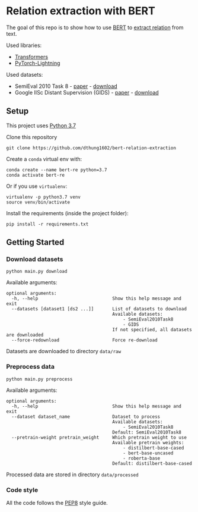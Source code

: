 # Relation extraction with BERT

The goal of this repo is to show how to use [BERT](https://arxiv.org/abs/1810.04805)
to [extract relation](https://en.wikipedia.org/wiki/Relationship_extraction) from text.

Used libraries:
- [Transformers](https://huggingface.co/transformers/index.html)
- [PyTorch-Lightning](https://pytorch-lightning.readthedocs.io/en/latest/)

Used datasets:
- SemiEval 2010 Task 8 - [paper](https://arxiv.org/pdf/1911.10422.pdf) - [download](https://github.com/sahitya0000/Relation-Classification/blob/master/corpus/SemEval2010_task8_all_data.zip?raw=true)
-  Google IISc Distant Supervision (GIDS) - [paper](https://arxiv.org/pdf/1804.06987.pdf) - [download](https://drive.google.com/open?id=1gTNAbv8My2QDmP-OHLFtJFlzPDoCG4aI)

## Setup

This project uses [Python 3.7](https://www.python.org/downloads/release/python-378/)

Clone this repository
``` shell script
git clone https://github.com/dthung1602/bert-relation-extraction
```

Create a `conda` virtual env with:
```shell script
conda create --name bert-re python=3.7
conda activate bert-re
```

Or if you use `virtualenv`:
```shell script
virtualenv -p python3.7 venv
source venv/bin/activate
```

Install the requirements (inside the project folder):
```shell script
pip install -r requirements.txt
```

## Getting Started

### Download datasets
``` shell script
python main.py download
```

Available arguments:
```text
optional arguments:
  -h, --help                            Show this help message and exit
  --datasets [dataset1 [ds2 ...]]       List of datasets to download
                                        Available datasets:
                                            - SemiEval2010Task8
                                            - GIDS
                                        If not specified, all datasets are downloaded
  --force-redownload                    Force re-download       
```

Datasets are downloaded to directory `data/raw`

### Preprocess data
``` shell script
python main.py preprocess
```

Available arguments:
```text
optional arguments:
  -h, --help                            Show this help message and exit
  --dataset dataset_name                Dataset to process
                                        Available datasets:
                                            - SemiEval2010Task8
                                        Default: SemiEval2010Task8
  --pretrain-weight pretrain_weight     Which pretrain weight to use
                                        Available pretrain weights: 
                                            - distilbert-base-cased
                                            - bert-base-uncased
                                            - roberta-base
                                        Default: distilbert-base-cased
```

Processed data are stored in directory `data/processed`

### Code style
All the code follows the [PEP8](https://www.python.org/dev/peps/pep-0008/) style guide.
